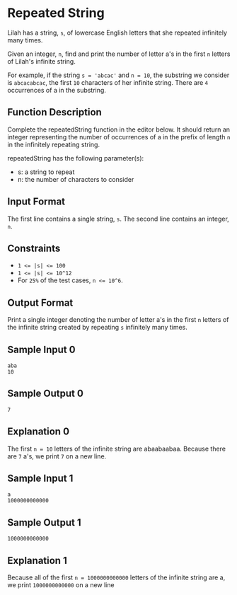 # Repeated String
Lilah has a string, `s`, of lowercase English letters that she repeated infinitely many times.

Given an integer, `n`, find and print the number of letter a's in the first `n` letters of Lilah's infinite string.

For example, if the string `s = 'abcac'` and `n = 10`, the substring we consider is `abcacabcac`, the first `10` characters of her infinite string. There are `4` occurrences of a in the substring.

## Function Description
Complete the repeatedString function in the editor below. It should return an integer representing the number of occurrences of a in the prefix of length `n` in the infinitely repeating string.

repeatedString has the following parameter(s):

- s: a string to repeat
- n: the number of characters to consider

## Input Format
The first line contains a single string, `s`.
The second line contains an integer, `n`.

## Constraints
- `1 <= |s| <= 100`
- `1 <= |s| <= 10^12`
- For `25%` of the test cases, `n <= 10^6`.

## Output Format
Print a single integer denoting the number of letter a's in the first `n` letters of the infinite string created by repeating `s` infinitely many times.

## Sample Input 0
```
aba
10
```

## Sample Output 0
```
7
```

## Explanation 0
The first `n = 10` letters of the infinite string are abaabaabaa. Because there are `7` a's, we print `7` on a new line.


## Sample Input 1
```
a
1000000000000
```

## Sample Output 1
```
1000000000000
```

## Explanation 1
Because all of the first `n = 1000000000000` letters of the infinite string are a, we print `1000000000000` on a new line
